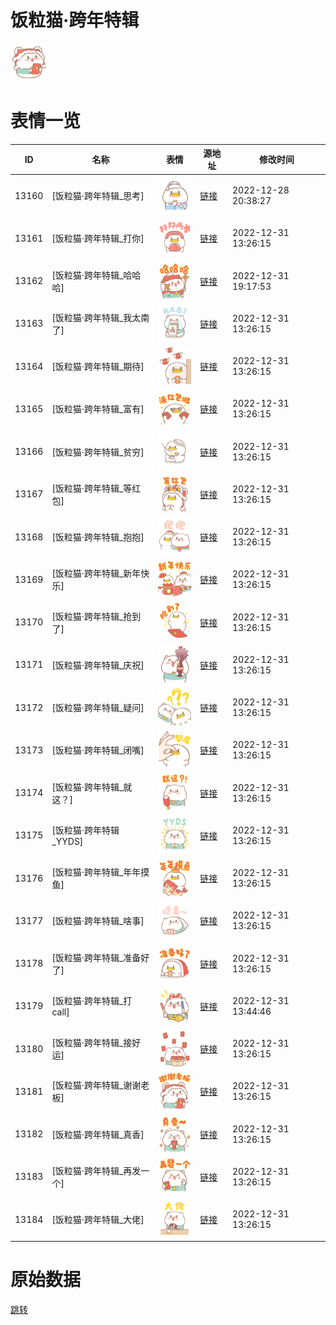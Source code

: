 # 饭粒猫·跨年特辑

<img src="./cover.png" height="60" alt="cover" />

# 表情一览

|ID|名称|表情|源地址|修改时间|
|----|----|----|----|----|
|13160|[饭粒猫·跨年特辑_思考]|<img src="./pic/013160_%5B饭粒猫·跨年特辑_思考%5D.png" height="60" alt="思考"/>|[链接](https://i0.hdslb.com/bfs/garb/item/e7f62de69751c7f8cdb80308fcfdcc6b3eed3ae1.png)|2022-12-28 20:38:27|
|13161|[饭粒猫·跨年特辑_打你]|<img src="./pic/013161_%5B饭粒猫·跨年特辑_打你%5D.png" height="60" alt="打你"/>|[链接](https://i0.hdslb.com/bfs/garb/item/bb1b5a95a41bdd3f976943eaf061f81a97a498c4.png)|2022-12-31 13:26:15|
|13162|[饭粒猫·跨年特辑_哈哈哈]|<img src="./pic/013162_%5B饭粒猫·跨年特辑_哈哈哈%5D.png" height="60" alt="哈哈哈"/>|[链接](https://i0.hdslb.com/bfs/garb/item/edc28a7a37629e94625d330b0aee8f398bc1e5db.png)|2022-12-31 19:17:53|
|13163|[饭粒猫·跨年特辑_我太南了]|<img src="./pic/013163_%5B饭粒猫·跨年特辑_我太南了%5D.png" height="60" alt="我太南了"/>|[链接](https://i0.hdslb.com/bfs/garb/item/5ac05fd283d6ad193ade15e0e1fe1ac42783411e.png)|2022-12-31 13:26:15|
|13164|[饭粒猫·跨年特辑_期待]|<img src="./pic/013164_%5B饭粒猫·跨年特辑_期待%5D.png" height="60" alt="期待"/>|[链接](https://i0.hdslb.com/bfs/garb/item/77ae4049176116d8e2c1a806d119418ba06a8c76.png)|2022-12-31 13:26:15|
|13165|[饭粒猫·跨年特辑_富有]|<img src="./pic/013165_%5B饭粒猫·跨年特辑_富有%5D.png" height="60" alt="富有"/>|[链接](https://i0.hdslb.com/bfs/garb/item/2cf6f5568e7241d841ee70672ee7b07d22e66855.png)|2022-12-31 13:26:15|
|13166|[饭粒猫·跨年特辑_贫穷]|<img src="./pic/013166_%5B饭粒猫·跨年特辑_贫穷%5D.png" height="60" alt="贫穷"/>|[链接](https://i0.hdslb.com/bfs/garb/item/5fedfbcb8bfadcf81b168e25078cdfd24e647ea2.png)|2022-12-31 13:26:15|
|13167|[饭粒猫·跨年特辑_等红包]|<img src="./pic/013167_%5B饭粒猫·跨年特辑_等红包%5D.png" height="60" alt="等红包"/>|[链接](https://i0.hdslb.com/bfs/garb/item/d7c5897113a27abb6098ea9d0c1778b4f86662dc.png)|2022-12-31 13:26:15|
|13168|[饭粒猫·跨年特辑_抱抱]|<img src="./pic/013168_%5B饭粒猫·跨年特辑_抱抱%5D.png" height="60" alt="抱抱"/>|[链接](https://i0.hdslb.com/bfs/garb/item/64d0010efcd4b51d69bf724848aa55dc2ae2b117.png)|2022-12-31 13:26:15|
|13169|[饭粒猫·跨年特辑_新年快乐]|<img src="./pic/013169_%5B饭粒猫·跨年特辑_新年快乐%5D.png" height="60" alt="新年快乐"/>|[链接](https://i0.hdslb.com/bfs/garb/item/f65fa0c0fda0ab406c617e98225003e28fd755f3.png)|2022-12-31 13:26:15|
|13170|[饭粒猫·跨年特辑_抢到了]|<img src="./pic/013170_%5B饭粒猫·跨年特辑_抢到了%5D.png" height="60" alt="抢到了"/>|[链接](https://i0.hdslb.com/bfs/garb/item/0e68a525080954f890adb659e9335f541dd83126.png)|2022-12-31 13:26:15|
|13171|[饭粒猫·跨年特辑_庆祝]|<img src="./pic/013171_%5B饭粒猫·跨年特辑_庆祝%5D.png" height="60" alt="庆祝"/>|[链接](https://i0.hdslb.com/bfs/garb/item/f86154e67b6a232cf52d9ec52e97c42ca7f24ee6.png)|2022-12-31 13:26:15|
|13172|[饭粒猫·跨年特辑_疑问]|<img src="./pic/013172_%5B饭粒猫·跨年特辑_疑问%5D.png" height="60" alt="疑问"/>|[链接](https://i0.hdslb.com/bfs/garb/item/4d9203a8d8409b13ec2406f3c93e51e0546e1cd5.png)|2022-12-31 13:26:15|
|13173|[饭粒猫·跨年特辑_闭嘴]|<img src="./pic/013173_%5B饭粒猫·跨年特辑_闭嘴%5D.png" height="60" alt="闭嘴"/>|[链接](https://i0.hdslb.com/bfs/garb/item/d266c693d6577f038e6b57a4a68d49afeb803c62.png)|2022-12-31 13:26:15|
|13174|[饭粒猫·跨年特辑_就这？]|<img src="./pic/013174_%5B饭粒猫·跨年特辑_就这？%5D.png" height="60" alt="就这？"/>|[链接](https://i0.hdslb.com/bfs/garb/item/26ece09df151ca5703b6ec75c450a14c26e817d5.png)|2022-12-31 13:26:15|
|13175|[饭粒猫·跨年特辑_YYDS]|<img src="./pic/013175_%5B饭粒猫·跨年特辑_YYDS%5D.png" height="60" alt="YYDS"/>|[链接](https://i0.hdslb.com/bfs/garb/item/81cd009ec187aa5fd87a0fb08800f109784a2876.png)|2022-12-31 13:26:15|
|13176|[饭粒猫·跨年特辑_年年摸鱼]|<img src="./pic/013176_%5B饭粒猫·跨年特辑_年年摸鱼%5D.png" height="60" alt="年年摸鱼"/>|[链接](https://i0.hdslb.com/bfs/garb/item/ea2c006867c31859c3cb633cdc915552202ce29d.png)|2022-12-31 13:26:15|
|13177|[饭粒猫·跨年特辑_啥事]|<img src="./pic/013177_%5B饭粒猫·跨年特辑_啥事%5D.png" height="60" alt="啥事"/>|[链接](https://i0.hdslb.com/bfs/garb/item/7497f2b573762e54075a77917867f8e16242b363.png)|2022-12-31 13:26:15|
|13178|[饭粒猫·跨年特辑_准备好了]|<img src="./pic/013178_%5B饭粒猫·跨年特辑_准备好了%5D.png" height="60" alt="准备好了"/>|[链接](https://i0.hdslb.com/bfs/garb/item/47b11badfda26f1ee9abb1cf18df32cc11387a22.png)|2022-12-31 13:26:15|
|13179|[饭粒猫·跨年特辑_打call]|<img src="./pic/013179_%5B饭粒猫·跨年特辑_打call%5D.png" height="60" alt="打call"/>|[链接](https://i0.hdslb.com/bfs/garb/item/9a72f6ed61d7dd5039f7637d38a12b47506449db.png)|2022-12-31 13:44:46|
|13180|[饭粒猫·跨年特辑_接好运]|<img src="./pic/013180_%5B饭粒猫·跨年特辑_接好运%5D.png" height="60" alt="接好运"/>|[链接](https://i0.hdslb.com/bfs/garb/item/b8ab383e463d7cf7d0bb5fc0b8167adfa1ffc1ce.png)|2022-12-31 13:26:15|
|13181|[饭粒猫·跨年特辑_谢谢老板]|<img src="./pic/013181_%5B饭粒猫·跨年特辑_谢谢老板%5D.png" height="60" alt="谢谢老板"/>|[链接](https://i0.hdslb.com/bfs/garb/item/a2564ab4f3ed073b6fcc6e0113e2345f826db750.png)|2022-12-31 13:26:15|
|13182|[饭粒猫·跨年特辑_真香]|<img src="./pic/013182_%5B饭粒猫·跨年特辑_真香%5D.png" height="60" alt="真香"/>|[链接](https://i0.hdslb.com/bfs/garb/item/6b2722e1b0bdd0d01773b19ce92a55b19d665c3e.png)|2022-12-31 13:26:15|
|13183|[饭粒猫·跨年特辑_再发一个]|<img src="./pic/013183_%5B饭粒猫·跨年特辑_再发一个%5D.png" height="60" alt="再发一个"/>|[链接](https://i0.hdslb.com/bfs/garb/item/7d4e19fbb343b26365a18e5a5d36c8c40c76d4ca.png)|2022-12-31 13:26:15|
|13184|[饭粒猫·跨年特辑_大佬]|<img src="./pic/013184_%5B饭粒猫·跨年特辑_大佬%5D.png" height="60" alt="大佬"/>|[链接](https://i0.hdslb.com/bfs/garb/item/fcbe779097464320a7ba620b977413f2a6ab83cc.png)|2022-12-31 13:26:15|

# 原始数据

[跳转](./raw.json)


